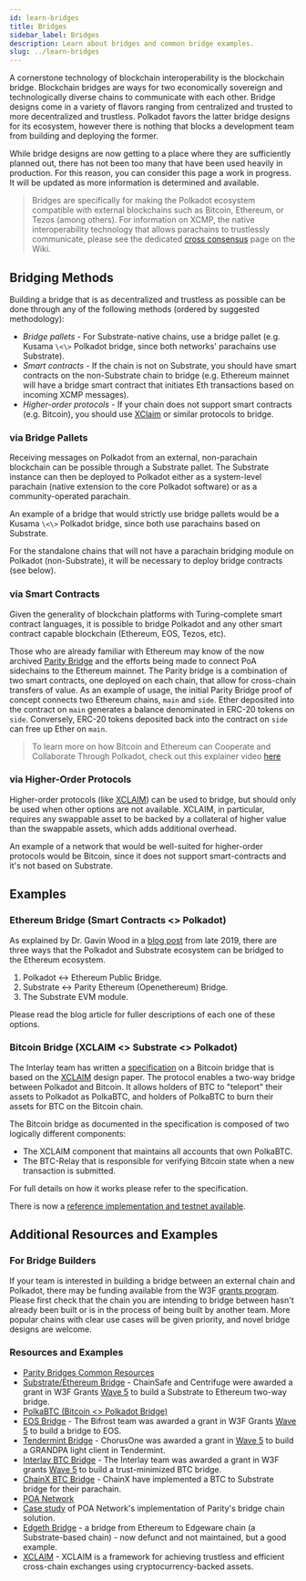 ```yaml
---
id: learn-bridges
title: Bridges
sidebar_label: Bridges
description: Learn about bridges and common bridge examples.
slug: ../learn-bridges
---
```


A cornerstone technology of blockchain interoperability is the blockchain bridge. Blockchain bridges
are ways for two economically sovereign and technologically diverse chains to communicate with each
other. Bridge designs come in a variety of flavors ranging from centralized and trusted to more
decentralized and trustless. Polkadot favors the latter bridge designs for its ecosystem, however
there is nothing that blocks a development team from building and deploying the former.

While bridge designs are now getting to a place where they are sufficiently planned out, there has
not been too many that have been used heavily in production. For this reason, you can consider this
page a work in progress. It will be updated as more information is determined and available.

> Bridges are specifically for making the Polkadot ecosystem compatible with external blockchains
> such as Bitcoin, Ethereum, or Tezos (among others). For information on XCMP, the native
> interoperability technology that allows parachains to trustlessly communicate, please see the
> dedicated [cross consensus][] page on the Wiki.

## Bridging Methods

Building a bridge that is as decentralized and trustless as possible can be done through any of the
following methods (ordered by suggested methodology):

- _Bridge pallets_ - For Substrate-native chains, use a bridge pallet (e.g. Kusama `\<\>` Polkadot
  bridge, since both networks' parachains use Substrate).
- _Smart contracts_ - If the chain is not on Substrate, you should have smart contracts on the
  non-Substrate chain to bridge (e.g. Ethereum mainnet will have a bridge smart contract that
  initiates Eth transactions based on incoming XCMP messages).
- _Higher-order protocols_ - If your chain does not support smart contracts (e.g. Bitcoin), you
  should use [XClaim][xclaim] or similar protocols to bridge.

### via Bridge Pallets

Receiving messages on Polkadot from an external, non-parachain blockchain can be possible through a
Substrate pallet. The Substrate instance can then be deployed to Polkadot either as a system-level
parachain (native extension to the core Polkadot software) or as a community-operated parachain.

An example of a bridge that would strictly use bridge pallets would be a Kusama `\<\>` Polkadot
bridge, since both use parachains based on Substrate.

For the standalone chains that will not have a parachain bridging module on Polkadot
(non-Substrate), it will be necessary to deploy bridge contracts (see below).

### via Smart Contracts

Given the generality of blockchain platforms with Turing-complete smart contract languages, it is
possible to bridge Polkadot and any other smart contract capable blockchain (Ethereum, EOS, Tezos,
etc).

Those who are already familiar with Ethereum may know of the now archived [Parity Bridge][] and the
efforts being made to connect PoA sidechains to the Ethereum mainnet. The Parity bridge is a
combination of two smart contracts, one deployed on each chain, that allow for cross-chain transfers
of value. As an example of usage, the initial Parity Bridge proof of concept connects two Ethereum
chains, `main` and `side`. Ether deposited into the contract on `main` generates a balance
denominated in ERC-20 tokens on `side`. Conversely, ERC-20 tokens deposited back into the contract
on `side` can free up Ether on `main`.

> To learn more on how Bitcoin and Ethereum can Cooperate and Collaborate Through Polkadot, check
> out this explainer video [here](https://www.youtube.com/watch?v=rvoFUiOR3cM)

### via Higher-Order Protocols

Higher-order protocols (like [XCLAIM][xclaim]) can be used to bridge, but should only be used when
other options are not available. XCLAIM, in particular, requires any swappable asset to be backed by
a collateral of higher value than the swappable assets, which adds additional overhead.

An example of a network that would be well-suited for higher-order protocols would be Bitcoin, since
it does not support smart-contracts and it's not based on Substrate.

## Examples

### Ethereum Bridge (Smart Contracts \<\> Polkadot)

As explained by Dr. Gavin Wood in a [blog post][eth bridging blog] from late 2019, there are three
ways that the Polkadot and Substrate ecosystem can be bridged to the Ethereum ecosystem.

1. Polkadot <-> Ethereum Public Bridge.
1. Substrate <-> Parity Ethereum (Openethereum) Bridge.
1. The Substrate EVM module.

Please read the blog article for fuller descriptions of each one of these options.

### Bitcoin Bridge (XCLAIM \<\> Substrate \<\> Polkadot)

The Interlay team has written a [specification][interlay] on a Bitcoin bridge that is based on the
[XCLAIM][] design paper. The protocol enables a two-way bridge between Polkadot and Bitcoin. It
allows holders of BTC to "teleport" their assets to Polkadot as PolkaBTC, and holders of PolkaBTC to
burn their assets for BTC on the Bitcoin chain.

The Bitcoin bridge as documented in the specification is composed of two logically different
components:

- The XCLAIM component that maintains all accounts that own PolkaBTC.
- The BTC-Relay that is responsible for verifying Bitcoin state when a new transaction is submitted.

For full details on how it works please refer to the specification.

There is now a
[reference implementation and testnet available](https://medium.com/interlay/polkabtc-beta-testnet-launch-2cc9ea7431b7).

## Additional Resources and Examples

### For Bridge Builders

If your team is interested in building a bridge between an external chain and Polkadot, there may be
funding available from the W3F [grants program][]. Please first check that the chain you are
intending to bridge between hasn't already been built or is in the process of being built by another
team. More popular chains with clear use cases will be given priority, and novel bridge designs are
welcome.

### Resources and Examples

- [Parity Bridges Common Resources](https://github.com/paritytech/parity-bridges-common)
- [Substrate/Ethereum Bridge](https://github.com/ChainSafe/ChainBridge) - ChainSafe and Centrifuge
  were awarded a grant in W3F Grants [Wave 5][] to build a Substrate to Ethereum two-way bridge.
- [PolkaBTC (Bitcoin \<\> Polkadot Bridge)](https://docs.polkabtc.io/#/)
- [EOS Bridge][bifrost] - The Bifrost team was awarded a grant in W3F Grants [Wave 5][] to build a
  bridge to EOS.
- [Tendermint Bridge](https://github.com/ChorusOne/tendermint-light-client) - ChorusOne was awarded
  a grant in [Wave 5][] to build a GRANDPA light client in Tendermint.
- [Interlay BTC Bridge][interlay] - The Interlay team was awarded a grant in W3F grants [Wave 5][]
  to build a trust-minimized BTC bridge.
- [ChainX BTC Bridge](https://github.com/chainx-org/ChainX/tree/master/xpallets/gateway/bitcoin) -
  ChainX have implemented a BTC to Substrate bridge for their parachain.
- [POA Network](https://poa.network/)
- [Case study](https://medium.com/giveth/ethereum-dapp-scaling-poa-network-acee8a51e772) of POA
  Network's implementation of Parity's bridge chain solution.
- [Edgeth Bridge](https://github.com/hicommonwealth/edgeth_bridge/) - a bridge from Ethereum to
  Edgeware chain (a Substrate-based chain) - now defunct and not maintained, but a good example.
- [XCLAIM][] - XCLAIM is a framework for achieving trustless and efficient cross-chain exchanges
  using cryptocurrency-backed assets.

[cross consensus]: learn-cross-consensus.md
[parity bridge]: https://github.com/paritytech/parity-bridge
[interlay]: https://interlay.gitlab.io/polkabtc-spec/
[xclaim]: https://eprint.iacr.org/2018/643.pdf
[bifrost]: https://github.com/bifrost-codes/bifrost
[wave 5]: https://medium.com/web3foundation/web3-foundation-grants-wave-5-recipients-2205f4fde096
[eth bridging blog]: https://medium.com/polkadot-network/polkadot-substrate-and-ethereum-f0bf1ccbfd13
[grants program]: https://github.com/w3f/General-Grants-Program
